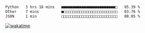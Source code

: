 
 <!--START_SECTION:waka-->

```txt
Python   3 hrs 18 mins   ■■■■■■■■■■■■■■■■■■■■■■■■□   95.39 %
Other    7 mins          ■□□□□□□□□□□□□□□□□□□□□□□□□   03.76 %
JSON     1 min           □□□□□□□□□□□□□□□□□□□□□□□□□   00.85 %
```

<!--END_SECTION:waka-->

[![wakatime](https://wakatime.com/badge/user/8f47ca76-7ab1-43a1-9479-d511fbd1982b.svg)](https://wakatime.com/@8f47ca76-7ab1-43a1-9479-d511fbd1982b)
